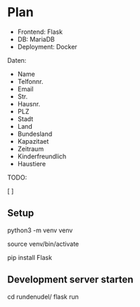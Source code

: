 # Plan

 * Frontend: Flask
 * DB: MariaDB
 * Deployment: Docker

Daten:
 * Name
 * Telfonnr.
 * Email
 * Str.
 * Hausnr.
 * PLZ
 * Stadt
 * Land
 * Bundesland
 * Kapazitaet
 * Zeitraum
 * Kinderfreundlich
 * Haustiere

TODO:

[ ] 


## Setup

python3 -m venv venv

source venv/bin/activate

pip install Flask

## Development server starten

cd rundenudel/
flask run


